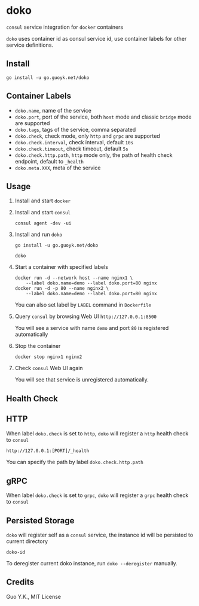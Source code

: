 # doko

`consul` service integration for `docker` containers

`doko` uses container id as consul service id, use container labels for other service definitions.

## Install

```
go install -u go.guoyk.net/doko
```

## Container Labels

* `doko.name`, name of the service
* `doko.port`, port of the service, both `host` mode and classic `bridge` mode are supported
* `doko.tags`, tags of the service, comma separated
* `doko.check`, check mode, only `http` and `grpc` are supported
* `doko.check.interval`, check interval, default `10s`
* `doko.check.timeout`, check timeout, default `5s`
* `doko.check.http.path`, `http` mode only, the path of health check endpoint, default to `_health`
* `doko.meta.XXX`, meta of the service

## Usage

1. Install and start `docker`

2. Install and start `consul`

    ```
    consul agent -dev -ui
    ```

3. Install and run `doko`

    ```
    go install -u go.guoyk.net/doko

    doko
    ```

4. Start a container with specified labels

    ```
    docker run -d --network host --name nginx1 \
        --label doko.name=demo --label doko.port=80 nginx
    docker run -d -p 80 --name nginx2 \
        --label doko.name=demo --label doko.port=80 nginx
    ```

    You can also set label by `LABEL` command in `Dockerfile`

5. Query `consul` by browsing Web UI `http://127.0.0.1:8500`

    You will see a service with name `demo` and port `80` is registered automatically

6. Stop the container

    ```
    docker stop nginx1 nginx2
    ```

7. Check `consul` Web UI again

    You will see that service is unregistered automatically.

## Health Check

## HTTP

When label `doko.check` is set to `http`, `doko` will register a `http` health check to `consul`

```sh
http://127.0.0.1:[PORT]/_health
```

You can specify the path by label `doko.check.http.path`

## gRPC

When label `doko.check` is set to `grpc`, `doko` will register a `grpc` health check to `consul`

## Persisted Storage

`doko` will register self as a `consul` service, the instance id will be persisted to current directory

```
doko-id
```

To deregister current doko instance, run `doko --deregister` manually.

## Credits

Guo Y.K., MIT License

